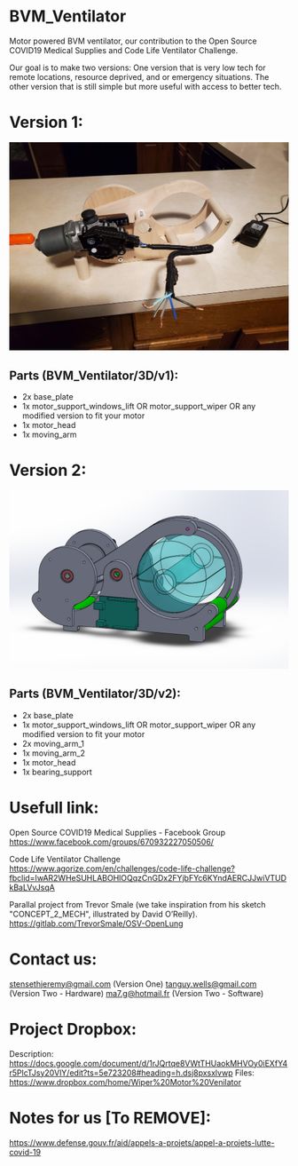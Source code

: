 # BVM_Ventilator
Motor powered BVM ventilator, our contribution to the Open Source COVID19 Medical Supplies and Code Life Ventilator Challenge.


Our goal is to make two versions:
One version that is very low tech for remote locations, resource deprived, and or emergency situations.
The other version that is still simple but more useful with access to better tech.

# Version 1:

![img_v1](https://raw.githubusercontent.com/Dtanguy/BVM_Ventilator/master/img/protov1-img2.jpg)

## Parts (BVM_Ventilator/3D/v1):
- 2x base_plate
- 1x motor_support_windows_lift OR motor_support_wiper OR any modified version to fit your motor
- 1x motor_head
- 1x moving_arm

# Version 2:

![img_v2](https://raw.githubusercontent.com/Dtanguy/BVM_Ventilator/master/img/protov2-img1.png)

## Parts (BVM_Ventilator/3D/v2):
- 2x base_plate
- 1x motor_support_windows_lift OR motor_support_wiper OR any modified version to fit your motor
- 2x moving_arm_1
- 1x moving_arm_2
- 1x motor_head
- 1x bearing_support


# Usefull link:

Open Source COVID19 Medical Supplies - Facebook Group
https://www.facebook.com/groups/670932227050506/

Code Life Ventilator Challenge
https://www.agorize.com/en/challenges/code-life-challenge?fbclid=IwAR2WHeSUHLABOHlOQqzCnGDx2FYjbFYc6KYndAERCJJwiVTUDkBaLVvJsqA


Parallal project from Trevor Smale (we take inspiration from his sketch "CONCEPT_2_MECH", illustrated by David O’Reilly).
https://gitlab.com/TrevorSmale/OSV-OpenLung


# Contact us:
stensethjeremy@gmail.com 	(Version One)
tanguy.wells@gmail.com	    (Version Two - Hardware)
ma7.g@hotmail.fr	    (Version Two - Software)

# Project Dropbox:
Description: https://docs.google.com/document/d/1rJQrtqe8VWtTHUaokMHVOy0iEXfY4r5PlcTJsy20VlY/edit?ts=5e723208#heading=h.dsj8pxsxlvwp
Files: https://www.dropbox.com/home/Wiper%20Motor%20Venilator

# Notes for us [To REMOVE]:

https://www.defense.gouv.fr/aid/appels-a-projets/appel-a-projets-lutte-covid-19